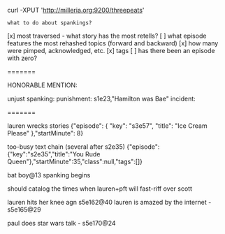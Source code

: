curl -XPUT 'http://milleria.org:9200/threepeats'

    what to do about spankings?

[x] most traversed - what story has the most retells?
[ ] what episode features the most rehashed topics (forward and backward)
[x] how many were pimped, acknowledged, etc.
[x] tags
[ ] has there been an episode with zero?

=======

HONORABLE MENTION:

unjust spanking:
punishment: s1e23,"Hamilton was Bae"
incident:

=======

lauren wrecks stories
{"episode": { "key": "s3e57", "title": "Ice Cream Please" },"startMinute": 8}

too-busy text chain (several after s2e35)
{"episode":{"key":"s2e35","title":"You Rude Queen"},"startMinute":35,"class":null,"tags":[]}

bat boy@13 spanking begins

should catalog the times when lauren+pft will fast-riff over scott

lauren hits her knee agn s5e162@40
lauren is amazed by the internet - s5e165@29

paul does star wars talk - s5e170@24
